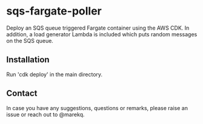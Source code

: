 sqs-fargate-poller
==================

Deploy an SQS queue triggered Fargate container using the AWS CDK. In addition, a load generator Lambda is included which puts random messages on the SQS queue. 


Installation
------------

Run 'cdk deploy' in the main directory. 


Contact
-------

In case you have any suggestions, questions or remarks, please raise an issue or reach out to @marekq.


